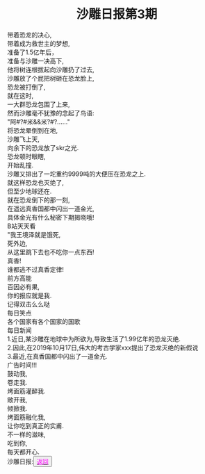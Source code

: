 <html>
	<head>
		<title>沙雕日报</title>
		 <style type="text/css">
			<!--
				.red{color:#FF0000}
				.green{color:#00FF00}
				.purple{color: #FF00FF}
			-->
		</style>
	</head>
	<body>
		<div><h1><center>沙雕日报第3期</center></h1></div>
	<div>
		带着恐龙的决心,<br>
		带着成为救世主的梦想,<br>
		准备了1.5亿年后，<br>
		准备与沙雕一决高下,<br>
		他将树连根拔起向沙雕扔了过去,<br>
		沙雕放了个屁把树砸在恐龙脸上,<br>
		恐龙被打倒了,<br>
		就在这时,<br>
		一大群恐龙包围了上来,<br>
		然而沙雕毫不犹豫的念起了鸟语:<br>
		"阿#?#米&&米?#?......"<br>
	        将恐龙晕倒到在地,<br>
		沙雕飞上天,<br>
		向余下的恐龙放了skr之光.<br>
		恐龙顿时眼瞎,<br>
		开始乱撞.<br>
		沙雕又排出了一坨重约9999吨的大便压在恐龙之上.<br>
		就这样恐龙也灭绝了,<br>
		但至少地球还在.<br>
		就在恐龙倒下的那一刻,<br>
		在遥远真香国都中闪出一道金光,<br>
		具体金光有什么秘密下期揭晓哦!<br>
		B站天天看<br>
		"我王境泽就是饿死,<br>
		死外边,<br>
		从这里跳下去也不吃你一点东西!<br>
		真香!<br>
		谁都逃不过真香定律!<br>
		前方高能<br>
		百因必有果,<br>
		你的报应就是我.<br>
		记得双击么么哒<br>
		每日笑点<br>
		各个国家有各个国家的国歌<br>
		每日新闻<br>
		1.近日,某沙雕在地球中为所欲为,导致生活了1.99亿年的恐龙灭绝.<br>
		2.因此,在2019年10月17日,伟大的考古学家xxx提出了恐龙灭绝的新假说<br>
		3.最近,在真香国都中闪出了一道金光.<br>
		广告时间!!!<br>
		鼓动我,<br>
		卷走我.<br>
		烤面筋灌醉我.<br>
		敞开我,<br>
		倾掀我.<br>
		烤面筋融化我,<br>
		让你吃到真正的实甫.<br>
		不一样的滋味,<br>
		吃到你,<br>
		每天都开心.<br>
	</div>
		<div>沙雕日报:<button title="back"><a href="https://zhouningyuan1234.github.io/yyy-Sand-sculpture-daily/"><span class="purple">返回</span></a></button></div>
	</body>
</html>
